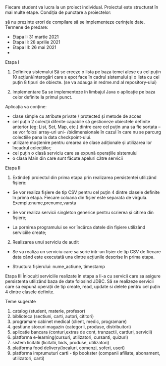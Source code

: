 Fiecare student va lucra la un proiect individual. Proiectul este structurat în mai multe etape. Condiția de punctare a proiectelor:

să nu prezinte erori de compilare
să se implementeze cerințele date.
Termene de predare:

- Etapa I​: 31 martie 2021
- Etapa II​: 28 aprilie 2021
- Etapa III​: 26 mai 2021
- 
Etapa I
1) Definirea sistemului
Să se creeze o lista pe baza temei alese cu cel puțin 10 acțiuni/interogări care s epot face în cadrul sistemului și o lista cu cel puțin 8 tipuri de obiecte. (se va adauga in redme.md al repository-ului)

2) Implementare
Sa se implementeze în limbajul Java o aplicație pe baza celor definite la primul punct.

Aplicația va conține:

- clase simple cu atribute private / protected și metode de acces
- cel puțin 2 colecții diferite capabile să gestioneze obiectele definite anterior (eg: List, Set, Map, etc.) dintre care cel puțin una sa fie sortata – se vor folosi array-uri uni- /bidimensionale în cazul în care nu se parcurg colectiile pana la data checkpoint-ului.
- utilizare moștenire pentru crearea de clase adiționale și utilizarea lor încadrul colecțiilor;
- cel puțin o clasă serviciu care sa expună operațiile sistemului
- o clasa Main din care sunt făcute apeluri către servicii

Etapa II
1) Extindeți proiectul din prima etapa prin realizarea persistentei utilizând fișiere:
- Se vor realiza fișiere de tip CSV pentru cel puțin 4 dintre clasele definite în prima etapa. Fiecare coloana din fișier este separata de virgula. Exemplu:nume,prenume,varsta

- Se vor realiza servicii singleton generice pentru scrierea și citirea din fișiere;

- La pornirea programului se vor încărca datele din fișiere utilizând serviciile create;

2) Realizarea unui serviciu de audit
- Se va realiza un serviciu care sa scrie într-un fișier de tip CSV de fiecare data când este executată una dintre acțiunile descrise în prima etapa.

- Structura fișierului: nume_actiune, timestamp

Etapa III
Înlocuiți serviciile realizate în etapa a II-a cu servicii care sa asigure persistenta utilizând baza de date folosind JDBC.
Să se realizeze servicii care sa expună operații de tip create, read, update si delete pentru cel puțin 4 dintre clasele definite.

Teme sugerate

1) catalog (student, materie, profesor)
2) biblioteca (sectiuni, carti, autori, cititori)
3) programare cabinet medical (client, medic, programare)
4) gestiune stocuri magazin (categorii, produse, distribuitori) 
5) aplicatie bancara (conturi,extras de cont, tranzactii, carduri, servicii)
6) platforma e-learning(cursuri, utilizatori, cursanti, quizuri)
7) sistem licitatii (licitatii, bids, produse, utilizatori)
8) platforma food delivery(localuri, comenzi, soferi, useri)
9) platforma imprumuturi carti - tip bookster (companii afiliate, abonament, utilizatori, carti)


